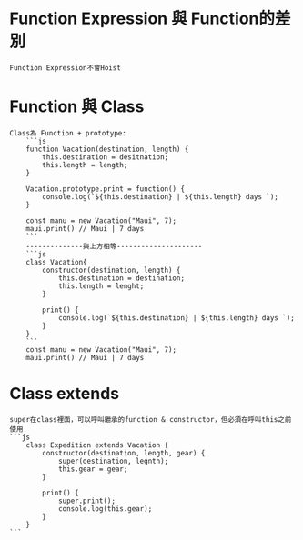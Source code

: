 # Function Expression 與 Function的差別
    Function Expression不會Hoist


# Function 與 Class
    Class為 Function + prototype:
        ```js
        function Vacation(destination, length) {
            this.destination = desitnation;
            this.length = length;
        }

        Vacation.prototype.print = function() {
            console.log(`${this.destination} | ${this.length} days `);
        }

        const manu = new Vacation("Maui", 7);
        maui.print() // Maui | 7 days
        ```
        --------------與上方相等---------------------
        ```js
        class Vacation{
            constructor(destination, length) {
                this.destination = destination;
                this.length = lenght;
            }

            print() {
                console.log(`${this.destination} | ${this.length} days `);
            }
        }
        ```
        const manu = new Vacation("Maui", 7);
        maui.print() // Maui | 7 days


# Class extends
    super在class裡面，可以呼叫繼承的function & constructor，但必須在呼叫this之前使用
    ```js
        class Expedition extends Vacation {
            constructor(destination, length, gear) {
                super(destination, legnth);
                this.gear = gear;
            }

            print() {
                super.print();
                console.log(this.gear);
            }
        }
    ```

# 